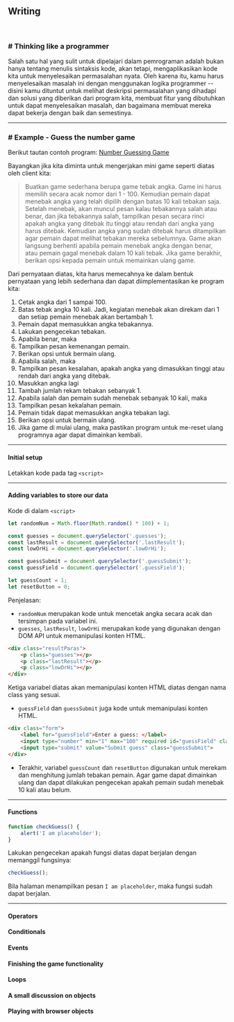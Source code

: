 ## Writing

<br/>

### # Thinking like a programmer

Salah satu hal yang sulit untuk dipelajari dalam pemrograman adalah bukan hanya tentang menulis sintaksis kode, akan tetapi, mengaplikasikan kode kita untuk menyelesaikan permasalahan nyata. Oleh karena itu, kamu harus menyelesaikan masalah ini dengan menggunakan logika programmer -- disini kamu dituntut untuk melihat deskripsi permasalahan yang dihadapi dan solusi yang diberikan dari program kita, membuat fitur yang dibutuhkan untuk dapat menyelesaikan masalah, dan bagaimana membuat mereka dapat bekerja dengan baik dan semestinya.

---

### # Example - Guess the number game

Berikut tautan contoh program:
<a href="https://mdn.github.io/learning-area/javascript/introduction-to-js-1/first-splash/number-guessing-game-start.html">Number Guessing Game</a>

Bayangkan jika kita diminta untuk mengerjakan mini game seperti diatas oleh client kita:
> Buatkan game sederhana berupa game tebak angka. Game ini harus memilih secara acak nomor dari 1 - 100. Kemudian pemain dapat menebak angka yang telah dipilih dengan batas 10 kali tebakan saja. Setelah menebak, akan muncul pesan kalau tebakannya salah atau benar, dan jika tebakannya salah, tampilkan pesan secara rinci apakah angka yang ditebak itu tinggi atau rendah dari angka yang harus ditebak. Kemudian angka yang sudah ditebak harus ditampilkan agar pemain dapat melihat tebakan mereka sebelumnya. Game akan langsung berhenti apabila pemain menebak angka dengan benar, atau pemain gagal menebak dalam 10 kali tebak. Jika game berakhir, berikan opsi kepada pemain untuk memainkan ulang game.

Dari pernyataan diatas, kita harus memecahnya ke dalam bentuk pernyataan yang lebih sederhana dan dapat diimplementasikan ke program kita:
1. Cetak angka dari 1 sampai 100.
2. Batas tebak angka 10 kali. Jadi, kegiatan menebak akan direkam dari 1 dan setiap pemain menebak akan bertambah 1.
3. Pemain dapat memasukkan angka tebakannya.
4. Lakukan pengecekan tebakan.
5. Apabila benar, maka
 1. Tampilkan pesan kemenangan pemain.
 2. Berikan opsi untuk bermain ulang.
6. Apabila salah, maka
 1. Tampilkan pesan kesalahan, apakah angka yang dimasukkan tinggi atau rendah dari angka yang ditebak.
 2. Masukkan angka lagi
 3. Tambah jumlah rekam tebakan sebanyak 1.
7. Apabila salah dan pemain sudah menebak sebanyak 10 kali, maka
 1. Tampilkan pesan kekalahan pemain.
 2. Pemain tidak dapat memasukkan angka tebakan lagi.
 3. Berikan opsi untuk bermain ulang.
8. Jika game di mulai ulang, maka pastikan program untuk me-reset ulang programnya agar dapat dimainkan kembali.

---

#### Initial setup

Letakkan kode pada tag `<script>`


---

#### Adding variables to store our data

Kode di dalam `<script>`
```javascript
let randomNum = Math.floor(Math.random() * 100) + 1;

const guesses = document.querySelector('.guesses');
const lastResult = document.querySelector('.lastResult');
const lowOrHi = document.querySelector('.lowOrHi');

const guessSubmit = document.querySelector('.guessSubmit');
const guessField = document.querySelector('.guessField');

let guessCount = 1;
let resetButton = 0;
```
 
Penjelasan:
* `randomNum` merupakan kode untuk mencetak angka secara acak dan tersimpan pada variabel ini.
* `guesses`, `lastResult`, `lowOrHi` merupakan kode yang digunakan dengan DOM API untuk memanipulasi konten HTML.
```html
<div class="resultParas">
    <p class="guesses"></p>
    <p class="lastResult"></p>
    <p class="lowOrHi"></p>
</div>
```
Ketiga variabel diatas akan memanipulasi konten HTML diatas dengan nama class yang sesuai.
* `guessField` dan `guessSubmit` juga kode untuk memanipulasi konten HTML.
```html
<div class="form">
    <label for="guessField">Enter a guess: </label>
    <input type="number" min="1" max="100" required id="guessField" class="guessField">
    <input type="submit" value="Submit guess" class="guessSubmit">
</div>
```
* Terakhir, variabel `guessCount` dan `resetButton` digunakan untuk merekam dan menghitung jumlah tebakan pemain. Agar game dapat dimainkan ulang dan
dapat dilakukan pengecekan apakah pemain sudah menebak 10 kali atau belum.

---

#### Functions

```javascript
function checkGuess() {
    alert('I am placeholder');
}
```

Lakukan pengecekan apakah fungsi diatas dapat berjalan dengan memanggil fungsinya:
```javascript
checkGuess();
```

Bila halaman menampilkan pesan `I am placeholder`, maka fungsi sudah dapat berjalan.

---

#### Operators

#### Conditionals

#### Events

#### Finishing the game functionality

#### Loops

#### A small discussion on objects

#### Playing with browser objects